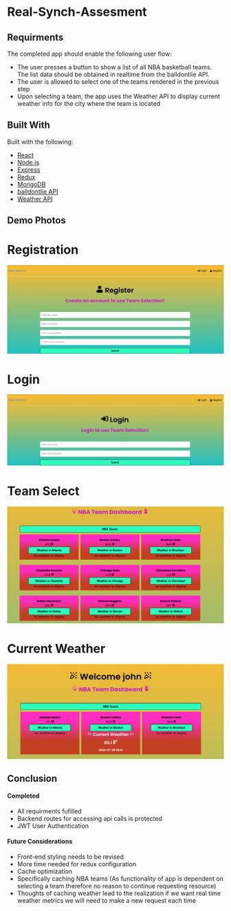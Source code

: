 # Real-Synch-Assesment

<!-- ABOUT THE PROJECT -->
## Requirments

The completed app should enable the following user flow:
* The user presses a button to show a list of all NBA basketball teams. The list data should be obtained in realtime from the balldontlie API.
* The user is allowed to select one of the teams rendered in the previous step
* Upon selecting a team, the app uses the Weather API to display current weather info for the city where the team is located


## Built With

Built with the following:

* [React](https://reactjs.org/)
* [Node.js](https://nodejs.org/en/)
* [Express](https://expressjs.com/)
* [Redux](https://redux.js.org/)
* [MongoDB](https://www.mongodb.com/)
* [balldontlie API](https://www.balldontlie.io/#introduction)
* [Weather API](https://www.weatherapi.com/)

## Demo Photos
<h1> Registration </h1>
<div align="center">
  <img src="demo-photos/register.png" alt="Logo">
</div>

<h1> Login </h1>
<div align="center">
  <img src="demo-photos/login.png" alt="Logo">
</div>

<h1> Team Select </h1>
<div align="center">
  <img src="demo-photos/without-weather-showing.png" alt="Logo">
</div>

<h1> Current Weather </h1>
<div align="center">
  <img src="demo-photos/with-weather-showing.png" alt="Logo">
</div>

## Conclusion

#### Completed
* All requirments fufilled
* Backend routes for accessing api calls is protected
* JWT User Authentication

#### Future Considerations
* Front-end styling needs to be revised
* More time needed for redux configuration 
* Cache optimization 
* Specifically caching NBA teams (As functionality of app is dependent on selecting a team therefore no reason to continue requesting resource)
* Thoughts of caching weather lead to the realization if we want real time weather metrics we will need to make a new request each time


